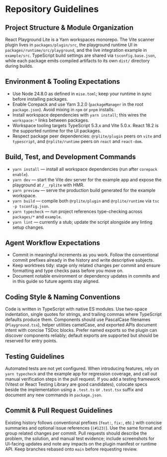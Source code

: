 # Repository Guidelines

## Project Structure & Module Organization
React Playground Lite is a Yarn workspaces monorepo. The Vite scanner plugin lives in `packages/plugin/src`, the playground runtime UI in `packages/runtime/src/playground`, and the live integration example in `example/src`. TypeScript build settings are shared via `tsconfig.base.json`, while each package emits compiled artifacts to its own `dist/` directory during builds.

## Environment & Tooling Expectations
- Use Node 24.8.0 as defined in `mise.toml`; keep your runtime in sync before installing packages.
- Enable Corepack and use Yarn 3.2.0 (`packageManager` in the root `package.json`). Avoid mixing in `npm` or `pnpm` installs.
- Install workspace dependencies with `yarn install`; this wires the `workspace:*` links between packages.
- Workspace tooling targets TypeScript 5.3.x and Vite 5.0.x. React 18.2 is the supported runtime for the UI packages.
- Respect package peer dependencies: `@rplite/plugin` peers on `vite` and `typescript`, and `@rplite/runtime` peers on `react` and `react-dom`.

## Build, Test, and Development Commands
- `yarn install` — install all workspace dependencies (run after `corepack enable`).
- `yarn dev` — start the Vite dev server for the example app and expose the playground at `/__rplite` with HMR.
- `yarn preview` — serve the production build generated for the example workspace.
- `yarn build` — compile both `@rplite/plugin` and `@rplite/runtime` via `tsc -p tsconfig.json`.
- `yarn typecheck` — run project references type-checking across `packages/*` and `example`.
- `yarn lint` — currently a stub; update the script alongside any linting setup changes.

## Agent Workflow Expectations
- Commit in meaningful increments as you work. Follow the conventional commit prefixes already in the history and write descriptive subjects.
- Keep worktrees tidy: stage only related changes per commit and ensure formatting and type checks pass before you move on.
- Document notable environment or dependency updates in commits and in this guide so future agents stay aligned.

## Coding Style & Naming Conventions
Code is written in TypeScript with native ES modules. Use two-space indentation, single quotes for strings, and trailing commas where TypeScript defaults produce them. Components should use PascalCase filenames (`Playground.tsx`), helper utilities camelCase, and exported APIs document intent with concise TSDoc blocks. Prefer named exports so the plugin can discover components reliably; default exports are supported but should be reserved for entry points.

## Testing Guidelines
Automated tests are not yet configured. When introducing features, rely on `yarn typecheck` and the example app for regression coverage, and call out manual verification steps in the pull request. If you add a testing framework (Vitest or React Testing Library are good candidates), colocate specs beside the implementation using a `.test.ts` or `.test.tsx` suffix and document any new commands in `package.json`.

## Commit & Pull Request Guidelines
Existing history follows conventional prefixes (`feat:`, `fix:`, etc.) with concise summaries and optional issue references (`(#123)`). Use the same format and group related changes per commit. Pull requests should describe the problem, the solution, and manual test evidence; include screenshots for UI-facing updates and note any impacts on the plugin manifest or runtime API. Keep branches rebased onto `main` before requesting review.
